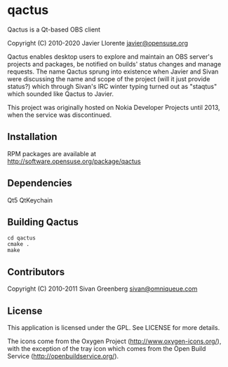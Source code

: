 qactus
======

Qactus is a Qt-based OBS client

Copyright (C) 2010-2020 Javier Llorente <javier@opensuse.org>

Qactus enables desktop users to explore and maintain an OBS server's projects and packages, be notified on builds' status changes and manage requests.
The name Qactus sprung into existence when Javier and Sivan were discussing the name and scope of the project (will it just provide status?) which through Sivan's IRC winter typing turned out as "staqtus" which sounded like Qactus to Javier.

This project was originally hosted on Nokia Developer Projects until 2013, when the service was discontinued.

Installation
------------
RPM packages are available at http://software.opensuse.org/package/qactus

Dependencies
------------
Qt5
QtKeychain

Building Qactus
------------
```
cd qactus
cmake .
make
```

Contributors
-------
Copyright (C) 2010-2011 Sivan Greenberg <sivan@omniqueue.com>

License
-------
This application is licensed under the GPL. See LICENSE for more details.

The icons come from the Oxygen Project (http://www.oxygen-icons.org/), with the exception of the tray icon which comes from the Open Build Service (http://openbuildservice.org/).



